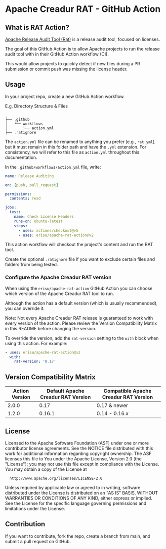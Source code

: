 # Apache Creadur RAT - GitHub Action

## What is RAT Action?

[Apache Release Audit Tool (Rat)](https://creadur.apache.org/rat) is a release audit tool, focused on licenses.

The goal of this GitHub Action is to allow Apache projects to run the release audit tool with in their GitHub Action workflow (CI).

This would allow projects to quickly detect if new files during a PR submission or commit push was missing the license header.

## Usage

In your project repo, create a new GitHub Action workflow.

E.g. Directory Structure & Files

```text
.
├── .github
│   └── workflows
│       └── action.yml
├── .ratignore
```

The `action.yml` file can be renamed to anything you prefer (e.g., `rat.yml`), but it must remain in this folder path and have the `.yml` extension. For consistency, we will refer to this file as `action.yml` throughout this documentation.

In the `.github/workflows/action.yml` file, write:

```yml
name: Release Auditing

on: [push, pull_request]

permissions:
  contents: read

jobs:
  test:
    name: Check License Headers
    runs-on: ubuntu-latest
    steps:
      - uses: actions/checkout@v5
      - uses: erisu/apache-rat-action@v2
```

This action workflow will checkout the project's content and run the RAT tool.

Create the optional `.ratignore` file if you want to exclude certain files and folders from being tested.

### Configure the Apache Creadur RAT version

When using the `erisu/apache-rat-action` GitHub Action you can choose which version of the Apache Creadur RAT tool to run.

Although the action has a default version (which is usually recommended), you can override it.

Note: Not every Apache Creadur RAT release is guaranteed to work with every version of the action. Please review the Version Compatibility Matrix in this README before changing the version.

To override the version, add the `rat-version` setting to the `with` block when using this action. For example:

```yml
- uses: erisu/apache-rat-action@v2
  with:
    rat-version: '0.17'
```

## Version Compatibility Matrix

| Action Version | Default Apache Creadur RAT Version | Compatible Apache Creadur RAT Version |
| -- | -- | -- |
| 2.0.0 | 0.17 | 0.17 & newer |
| 1.2.0 | 0.16.1 | 0.14 - 0.16.x |

## License

  Licensed to the Apache Software Foundation (ASF) under one or more
  contributor license agreements.  See the NOTICE file distributed with
  this work for additional information regarding copyright ownership.
  The ASF licenses this file to You under the Apache License, Version 2.0
  (the "License"); you may not use this file except in compliance with
  the License.  You may obtain a copy of the License at

      http://www.apache.org/licenses/LICENSE-2.0

  Unless required by applicable law or agreed to in writing, software
  distributed under the License is distributed on an "AS IS" BASIS,
  WITHOUT WARRANTIES OR CONDITIONS OF ANY KIND, either express or implied.
  See the License for the specific language governing permissions and
  limitations under the License.

## Contribution

If you want to contribute, fork the repo, create a branch from main, and submit a pull request on GitHub.

<!-- Uncomment if Creadur RAT wants to take ownership of the project -->
<!--
You should file a Contributor License Agreement (CLA) in order to properly handle your input.

Apart from that you can file an issue in ASF's Jira: [project RAT](https://issues.apache.org/jira/browse/RAT
 -->

